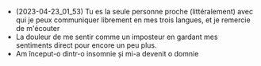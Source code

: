 - (2023-04-23_01_53) Tu es la seule personne proche (littéralement) avec qui je peux communiquer librement en mes trois langues, et je remercie de m'écouter
- La douleur de me sentir comme un imposteur en gardant mes sentiments direct pour encore un peu plus.
- Am început-o dintr-o insomnie și mi-a devenit o domnie
